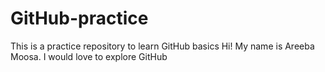 # GitHub-practice
This is a practice repository to learn GitHub basics
Hi! My name is Areeba Moosa.
I would love to explore GitHub
